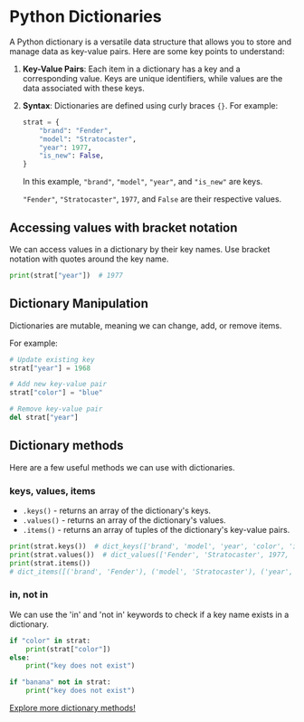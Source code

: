 # Python Dictionaries
A Python dictionary is a versatile data structure that allows you to store and manage data as key-value pairs. Here are some key points to understand:

1. **Key-Value Pairs**: Each item in a dictionary has a key and a corresponding value. Keys are unique identifiers, while values are the data associated with these keys.
2. **Syntax**: Dictionaries are defined using curly braces `{}`. For example:

    ```py
    strat = {
        "brand": "Fender",
        "model": "Stratocaster",
        "year": 1977,
        "is_new": False,
    }
    ```
    In this example, `"brand"`, `"model"`, `"year"`, and `"is_new"` are keys.
    
    `"Fender"`, `"Stratocaster"`, `1977`, and `False` are their respective values.

## Accessing values with bracket notation

We can access values in a dictionary by their key names. Use bracket notation with quotes
around the key name.

```py
print(strat["year"])  # 1977
```

## Dictionary Manipulation
Dictionaries are mutable, meaning we can change, add, or remove items.

For example:
```py
# Update existing key
strat["year"] = 1968

# Add new key-value pair
strat["color"] = "blue"

# Remove key-value pair
del strat["year"]
```

## Dictionary methods
Here are a few useful methods we can use with dictionaries.

### keys, values, items

- `.keys()` - returns an array of the dictionary's keys.
- `.values()` - returns an array of the dictionary's values.
- `.items()` - returns an array of tuples of the dictionary's key-value pairs.

```py
print(strat.keys())  # dict_keys(['brand', 'model', 'year', 'color', 'is_new'])
print(strat.values())  # dict_values(['Fender', 'Stratocaster', 1977, 'blue', False])
print(strat.items())
# dict_items([('brand', 'Fender'), ('model', 'Stratocaster'), ('year', 1977), ('color', 'blue'), ('is_new', False)])
```

### in, not in

We can use the 'in' and 'not in' keywords to check if a key
name exists in a dictionary.

```py
if "color" in strat:
    print(strat["color"])
else:
    print("key does not exist")

if "banana" not in strat:
    print("key does not exist")
```

[Explore more dictionary methods!](https://www.w3schools.com/python/python_ref_dictionary.asp)
